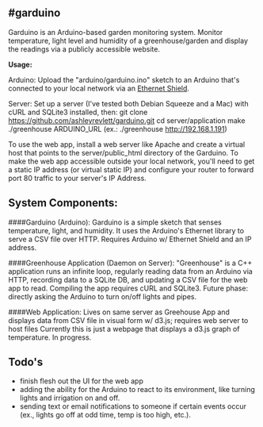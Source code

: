 #garduino
---


Garduino is an Arduino-based garden monitoring system.
Monitor temperature, light level and humidity of a greenhouse/garden
and display the readings via a publicly accessible website.

__Usage:__

Arduino:
Upload the "arduino/garduino.ino" sketch to an Arduino that's connected
to your local network via an [Ethernet Shield](http://arduino.cc/en/Main/ArduinoEthernetShield).

Server:
    Set up a server (I've tested both Debian Squeeze and a Mac) with cURL and SQLite3 installed, then:
    git clone https://github.com/ashleyrevlett/garduino.git
    cd server/application
    make
    ./greenhouse ARDUINO_URL (ex.: ./greenhouse http://192.168.1.191)

To use the web app, install a web server like Apache and create 
a virtual host that points to the server/public_html directory of the Garduino.
To make the web app accessible outside your local network, you'll need to get a static IP
address (or virtual static IP) and configure your router to forward port 80 traffic to 
your server's IP Address.
 
## System Components:

####Garduino (Arduino): 
Garduino is a simple sketch that senses temperature, light, and humidity.
It uses the Arduino's Ethernet library to serve a CSV file over HTTP.
Requires Arduino w/ Ethernet Shield and an IP address.

####Greenhouse Application (Daemon on Server):
"Greenhouse" is a C++ application runs an infinite loop, regularly reading data 
from an Arduino via HTTP, recording data to a SQLite DB, and updating a CSV file for the web app to read.
Compiling the app requires cURL and SQLite3.
Future phase: directly asking the Arduino to turn on/off lights and pipes.

####Web Application:
Lives on same server as Greehouse App and displays data from CSV file
in visual form w/ d3.js; requires web server to host files
Currently this is just a webpage that displays a d3.js graph of temperature. 
In progress.	

## Todo's
* finish flesh out the UI for the web app
* adding the ability for the Arduino to react to its environment, like turning lights and irrigation on and off. 
* sending text or email notifications to someone if certain events occur (ex., lights go off at odd time, temp is too high, etc.).
